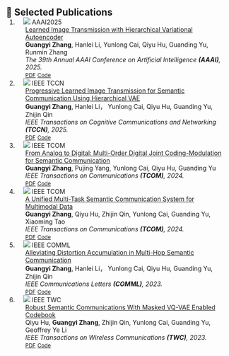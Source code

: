 <h2 id="publications" style="margin: 2px 0px -15px;">📝 Selected Publications</h2>

<div class="publications">
<ol class="bibliography">

<li>
<div class="pub-row">

  <div class="col-sm-3 abbr" style="position: relative;padding-right: 15px;padding-left: 15px;">
  <img src="assets/img/teaser_example.png" class="teaser img-fluid z-depth-1">
    <abbr class="badge">AAAI2025</abbr>
  </div>

  <div class="col-sm-9" style="position: relative;padding-right: 15px;padding-left: 20px;">
    <div class="title"><a href="https://arxiv.org/pdf/2408.16340">Learned Image Transmission with Hierarchical Variational Autoencoder</a></div>
    <div class="author"><strong>Guangyi Zhang</strong>, Hanlei Li, Yunlong Cai, Qiyu Hu, Guanding Yu, Runmin Zhang</div>
    <div class="periodical"><em>The 39th Annual AAAI Conference on Artificial Intelligence <strong>(AAAI)</strong>, 2025.</em></div>
    <div class="links">
      <a href="https://arxiv.org/pdf/2408.16340" class="btn btn-sm z-depth-0" role="button" target="_blank" style="font-size:12px;">PDF</a>
      <a href="https://github.com/zhang-guangyi/HJSCC" class="btn btn-sm z-depth-0" role="button" target="_blank" style="font-size:12px;">Code</a>
  </div>
  </div>
</div>

</li>


<li>
<div class="pub-row">

  <div class="col-sm-3 abbr" style="position: relative;padding-right: 15px;padding-left: 15px;">
  <img src="assets/img/teaser_example.png" class="teaser img-fluid z-depth-1">
    <abbr class="badge">IEEE TCCN</abbr>
  </div>

  <div class="col-sm-9" style="position: relative; padding-right: 15px;padding-left: 20px;">
    <div class="title"><a href="https://ieeexplore.ieee.org/abstract/document/10907944">Progressive Learned Image Transmission for Semantic Communication Using Hierarchical VAE</a></div>
    <div class="author"><strong>Guangyi Zhang</strong>, Hanlei Li， Yunlong Cai, Qiyu Hu, Guanding Yu, Zhijin Qin</div>
    <div class="periodical"><em>IEEE Transactions on Cognitive Communications and Networking  <strong>(TCCN)</strong>, 2025.</em></div>
    <div class="links">
      <a href="https://ieeexplore.ieee.org/stamp/stamp.jsp?tp=&arnumber=10907944" class="btn btn-sm z-depth-0" role="button" target="_blank" style="font-size:12px;">PDF</a>
      <a href="https://github.com/zhang-guangyi/HJSCC" class="btn btn-sm z-depth-0" role="button" target="_blank" style="font-size:12px;">Code</a>
    </div>
  </div>
</div>
</li>


<li>
<div class="pub-row">

  <div class="col-sm-3 abbr" style="position: relative;padding-right: 15px;padding-left: 15px;">
  <img src="assets/img/teaser_example.png" class="teaser img-fluid z-depth-1">
    <abbr class="badge">IEEE TCOM</abbr>
  </div>

  <div class="col-sm-9" style="position: relative;padding-right: 15px;padding-left: 20px;">
    <div class="title"><a href="https://ieeexplore.ieee.org/document/10778620">From Analog to Digital: Multi-Order Digital Joint Coding-Modulation for Semantic Communication</a></div>
    <div class="author"><strong>Guangyi Zhang</strong>, Pujing Yang, Yunlong Cai, Qiyu Hu, Guanding Yu</div>
    <div class="periodical"><em>IEEE Transactions on Communications <strong>(TCOM)</strong>, 2024.</em></div>
    <div class="links">
      <a href="https://ieeexplore.ieee.org/stamp/stamp.jsp?tp=&arnumber=10778620" class="btn btn-sm z-depth-0" role="button" target="_blank" style="font-size:12px;">PDF</a>
      <a href="https://github.com/zhang-guangyi/Semantic-MDJCM" class="btn btn-sm z-depth-0" role="button" target="_blank" style="font-size:12px;">Code</a>
    </div>
  </div>
</div>
</li>


<li>
<div class="pub-row">

  <div class="col-sm-3 abbr" style="position: relative;padding-right: 15px;padding-left: 15px;">
  <img src="assets/img/teaser_example.png" class="teaser img-fluid z-depth-1">
    <abbr class="badge">IEEE TCOM</abbr>
  </div>

  <div class="col-sm-9" style="position: relative;padding-right: 15px;padding-left: 20px;">
    <div class="title"><a href="https://ieeexplore.ieee.org/abstract/document/10431795">A Unified Multi-Task Semantic Communication System for Multimodal Data</a></div>
    <div class="author"><strong>Guangyi Zhang</strong>, Qiyu Hu, Zhijin Qin, Yunlong Cai, Guanding Yu, Xiaoming Tao</div>
    <div class="periodical"><em>IEEE Transactions on Communications <strong>(TCOM)</strong>, 2024.</em></div>
    <div class="links">
      <a href="https://ieeexplore.ieee.org/stamp/stamp.jsp?tp=&arnumber=10431795" class="btn btn-sm z-depth-0" role="button" target="_blank" style="font-size:12px;">PDF</a>
      <a href="https://github.com/zhang-guangyi/t-udeepsc" class="btn btn-sm z-depth-0" role="button" target="_blank" style="font-size:12px;">Code</a>
    </div>
  </div>
</div>
</li>


<li>
<div class="pub-row">

  <div class="col-sm-3 abbr" style="position: relative;padding-right: 15px;padding-left: 15px;">
  <img src="assets/img/teaser_example.png" class="teaser img-fluid z-depth-1">
    <abbr class="badge">IEEE COMML</abbr>
  </div>

  <div class="col-sm-9" style="position: relative;padding-right: 15px;padding-left: 20px;">
    <div class="title"><a href="https://ieeexplore.ieee.org/abstract/document/10345598">Alleviating Distortion Accumulation in Multi-Hop Semantic Communication</a></div>
    <div class="author"><strong>Guangyi Zhang</strong>, Hanlei Li， Yunlong Cai, Qiyu Hu, Guanding Yu, Zhijin Qin</div>
    <div class="periodical"><em>IEEE Communications Letters   <strong>(COMML)</strong>, 2023.</em></div>
    <div class="links">
      <a href="https://ieeexplore.ieee.org/abstract/document/10345598" class="btn btn-sm z-depth-0" role="button" target="_blank" style="font-size:12px;">PDF</a>
      <a href="https://github.com/ZJU-IICNS-AICOMM/Multihop-DeepSC" class="btn btn-sm z-depth-0" role="button" target="_blank" style="font-size:12px;">Code</a>
    </div>
  </div>
</div>
</li>



<li>
<div class="pub-row">

  <div class="col-sm-3 abbr" style="position: relative;padding-right: 15px;padding-left: 15px;">
  <img src="assets/img/teaser_example.png" class="teaser img-fluid z-depth-1">
    <abbr class="badge">IEEE TWC</abbr>
  </div>

  <div class="col-sm-9" style="position: relative;padding-right: 15px;padding-left: 20px;">
    <div class="title"><a href="https://ieeexplore.ieee.org/abstract/document/10101778">Robust Semantic Communications With Masked VQ-VAE Enabled Codebook</a></div>
    <div class="author">Qiyu Hu, <strong>Guangyi Zhang</strong>, Zhijin Qin, Yunlong Cai, Guanding Yu, Geoffrey Ye Li</div>
    <div class="periodical"><em>IEEE Transactions on Wireless Communications  <strong>(TWC)</strong>, 2023.</em></div>
    <div class="links">
      <a href="https://ieeexplore.ieee.org/stamp/stamp.jsp?tp=&arnumber=10101778" class="btn btn-sm z-depth-0" role="button" target="_blank" style="font-size:12px;">PDF</a>
      <a href="https://github.com/ZJU-IICNS-AICOMM/Multihop-DeepSC" class="btn btn-sm z-depth-0" role="button" target="_blank" style="font-size:12px;">Code</a>
    </div>
  </div>
</div>
</li>

  
<br>

</ol>
</div>
